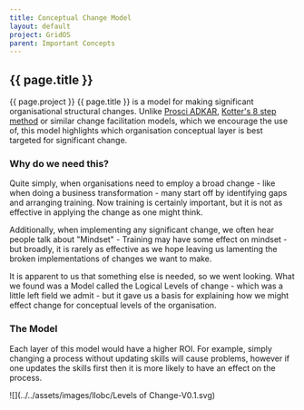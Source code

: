 ```yaml
---
title: Conceptual Change Model
layout: default
project: GridOS
parent: Important Concepts
---
```


## {{ page.title }}

{{ page.project }} {{ page.title }} is a model for making significant organisational structural changes. Unlike [Prosci ADKAR](https://www.prosci.com/methodology/adkar), [Kotter's 8 step method](https://www.kotterinc.com/methodology/8-steps/) or similar change facilitation models, which we encourage the use of, this model highlights which organisation conceptual layer is best targeted for significant change.

### Why do we need this?

Quite simply, when organisations need to employ a broad change - like when doing a business transformation - many start off by identifying gaps and arranging training. Now training is certainly important, but it is not as effective in applying the change as one might think.

Additionally, when implementing any significant change, we often hear people talk about "Mindset" - Training may have some effect on mindset - but broadly, it is rarely as effective as we hope leaving us lamenting the broken implementations of changes we want to make.

It is apparent to us that something else is needed, so we went looking. What we found was a Model called the Logical Levels of change - which was a little left field we admit - but it gave us a basis for explaining how we might effect change for conceptual levels of the organisation.

### The Model

Each layer of this model would have a higher ROI. For example, simply changing a process without updating skills will cause problems, however if one updates the skills first then it is more likely to have an effect on the process.

![](../../assets/images/llobc/Levels of Change-V0.1.svg)
